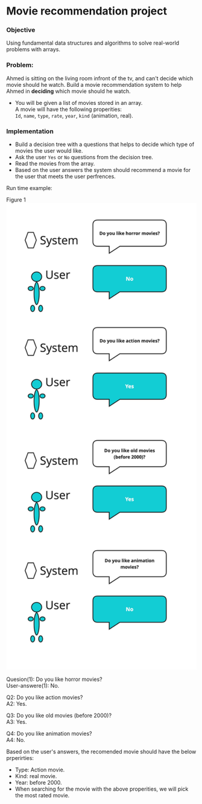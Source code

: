 # Movie recommendation project


### Objective
Using fundamental data structures and algorithms to solve real-world problems with arrays.


### Problem:   
Ahmed is sitting on the living room infront of the tv, and can't decide which movie should he watch. Build a movie recommendation system to help Ahmed in **deciding** which movie should he watch.

- You will be given a list of movies stored in an array.    
A movie will have the following properities:   
`Id`, `name`, `type`, `rate`, `year`, `kind` (animation, real).

### Implementation
   
- Build a decision tree with a questions that helps to decide which type of movies the user would like.
- Ask the user `Yes` or `No` questions from the decision tree. 
- Read the movies from the array.
- Based on the user answers the system should recommend a movie for the user that meets the user perfrences.

Run time example:

Figure 1 
<img width="910" alt="Example" src="https://github.com/SAFCSP-Team/movie-recommendation-project/blob/main/images/movie%20recomendation%20system.jpg">


Quesion(1): Do you like horror movies?  
User-answere(1): No.

Q2: Do you like action movies?  
A2: Yes.

Q3: Do you like old movies (before 2000)?  
A3: Yes.

Q4: Do you like animation movies?  
A4: No.

Based on the user's answers, the recomended movie should have the below prperirties:

- Type: Action movie.
- Kind: real movie.
- Year: before 2000.
- When searching for the movie with the above properities, we will pick the most rated movie.






